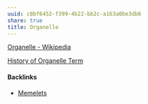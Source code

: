 ```yaml
---
uuid: c8bf6452-f399-4b22-bb2c-a163a0be3db6
share: true
title: Organelle
---
```

[Organelle - Wikipedia](https://en.wikipedia.org/wiki/Organelle)

[History of Organelle Term](https://chat.openai.com/share/51a587ef-d3f1-485f-b4e5-fe728e7aa9ab)

#### Backlinks

* [Memelets](/6b66b19c-139f-4c68-a9e7-2f9b2077d2e1)